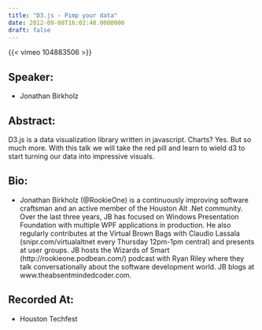 ```yaml
---
title: "D3.js - Pimp your data"
date: 2012-09-08T16:02:40.0000000
draft: false
---
```


{{< vimeo 104883506 >}}

## Speaker:

 - Jonathan Birkholz

## Abstract:

<p>D3.js is a data visualization library written in javascript. Charts? Yes. But so much more. With this talk we will take the red pill and learn to wield d3 to start turning our data into impressive visuals.</p>

## Bio:

 - <p>Jonathan Birkholz (@RookieOne) is a continuously improving software craftsman and an active member of the Houston Alt .Net community. Over the last three years, JB has focused on Windows Presentation Foundation with multiple WPF applications in production. He also regularly contributes at the Virtual Brown Bags with Claudio Lassala (snipr.com/virtualaltnet every Thursday 12pm-1pm central) and presents at user groups. JB hosts the Wizards of Smart (http://rookieone.podbean.com/) podcast with Ryan Riley where they talk conversationally about the software development world. JB blogs at www.theabsentmindedcoder.com.
</p>

## Recorded At:

 - Houston Techfest


